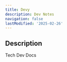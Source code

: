 ```yaml
---
title: Devy
description: Dev Notes
navigation: false
lastModified: '2025-02-26'
---
```


## Description

Tech Dev Docs

